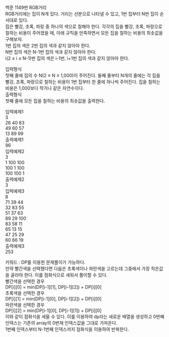 백준 1149번 RGB거리  
RGB거리에는 집이 N개 있다. 거리는 선분으로 나타낼 수 있고, 1번 집부터 N번 집이 순서대로 있다.  
집은 빨강, 초록, 파랑 중 하나의 색으로 칠해야 한다. 각각의 집을 빨강, 초록, 파랑으로 칠하는 비용이 주어졌을 때, 아래 규칙을 만족하면서 모든 집을 칠하는 비용의 최솟값을 구해보자.  
1번 집의 색은 2번 집의 색과 같지 않아야 한다.  
N번 집의 색은 N-1번 집의 색과 같지 않아야 한다.  
i(2 ≤ i ≤ N-1)번 집의 색은 i-1번, i+1번 집의 색과 같지 않아야 한다.  

입력형식  
첫째 줄에 집의 수 N(2 ≤ N ≤ 1,000)이 주어진다. 둘째 줄부터 N개의 줄에는 각 집을 빨강, 초록, 파랑으로 칠하는 비용이 1번 집부터 한 줄에 하나씩 주어진다. 집을 칠하는 비용은 1,000보다 작거나 같은 자연수이다.  
출력형식  
첫째 줄에 모든 집을 칠하는 비용의 최솟값을 출력한다.  

입력예제1  
3  
26 40 83  
49 60 57  
13 89 99  
출력예제1  
96  
입력예제2  
3  
1 100 100  
100 1 100  
100 100 1  
출력예제2  
3  
입력예제3  
8  
71 39 44  
32 83 55  
51 37 63  
89 29 100  
83 58 11  
65 13 15  
47 25 29  
60 66 19  
출력예제3  
253  

키워드 : DP를 이용한 문제풀이가 가능하다.  
만약 빨간색을 선택했다면 다음은 초록색이나 파란색을 고르는데 그중에서 가장 작은값을 골라야 한다. 이를 점화식으로 세워서 풀이할 수 있다.  
빨간색을 선택한 경우  
DP[i][0] = min(DP[i-1][1], DP[i-1][2]) + DP[i][0]  
초록색을 선택한 경우  
DP[i][1] = min(DP[i-1][0], DP[i-1][2]) + DP[i][0]  
파란색을 선택한 경우  
DP[i][2] = min(DP[i-1][0], DP[i-1][1]) + DP[i][0]  
이와 같이 점화식을 세울 수 있다. 이를 이용하여 dp라는 새로운 배열을 생성하고 0번째 인덱스는 기존의 array의 0번재 인덱스값을 그대로 가져온다.  
1번째 인덱스부터 N-1번째 인덱스까지 점화식을 이용하여 반복한다.